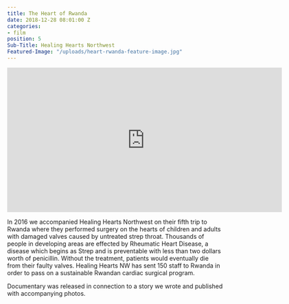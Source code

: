 ```yaml
---
title: The Heart of Rwanda
date: 2018-12-28 08:01:00 Z
categories:
- film
position: 5
Sub-Title: Healing Hearts Northwest
Featured-Image: "/uploads/heart-rwanda-feature-image.jpg"
---
```


<iframe src="https://player.vimeo.com/video/303786933" width="640" height="337" frameborder="0" allowfullscreen></iframe>

In 2016 we accompanied Healing Hearts Northwest on their fifth trip to Rwanda where they performed surgery on the hearts of children and adults with damaged valves caused by untreated strep throat. Thousands of people in developing areas are effected by Rheumatic Heart Disease, a disease which begins as Strep and is preventable with less than two dollars worth of penicillin. Without the treatment, patients would eventually die from their faulty valves. Healing Hearts NW has sent 150 staff to Rwanda in order to pass on a sustainable Rwandan cardiac surgical program. 

Documentary was released in connection to a story we wrote and published with accompanying photos. 
